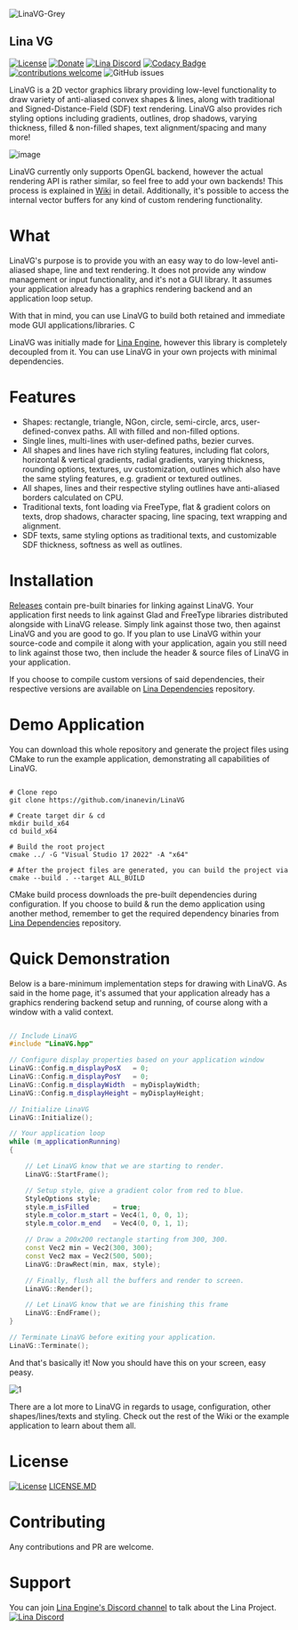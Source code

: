 ![LinaVG-Grey](https://user-images.githubusercontent.com/3519379/173247817-92e1a55e-8b68-4915-9986-bbfbe809f7de.png)

## Lina VG
[![License](https://img.shields.io/badge/license-MIT-blue.svg)](https://opensource.org/licenses/MIT) 
[![Donate](https://img.shields.io/badge/Donate-PayPal-green.svg)](https://paypal.me/inanevin) 
[![Lina Discord](https://badgen.net/discord/members/QYeTkEtRMB)](https://discord.gg/QYeTkEtRMB)
[![Codacy Badge](https://app.codacy.com/project/badge/Grade/c0c10a437a214dbf963210ed3edf3c4f)](https://www.codacy.com/gh/inanevin/LinaEngine/dashboard?utm_source=github.com&amp;utm_medium=referral&amp;utm_content=inanevin/LinaEngine&amp;utm_campaign=Badge_Grade)
[![contributions welcome](https://img.shields.io/badge/contributions-welcome-brightgreen.svg?style=flat)](https://github.com/inanevin/LinaVG/issues) 
![GitHub issues](https://img.shields.io/github/issues/inanevin/LinaEngine.svg)

LinaVG is a 2D vector graphics library providing low-level functionality to draw variety of anti-aliased convex shapes & lines, along with traditional and Signed-Distance-Field (SDF) text rendering. LinaVG also provides rich styling options including gradients, outlines, drop shadows, varying thickness, filled & non-filled shapes, text alignment/spacing and many more!

![image](https://user-images.githubusercontent.com/3519379/173253688-0d0e43cd-6010-4147-9594-5a6e0e3cd409.png)

LinaVG currently only supports OpenGL backend, however the actual rendering API is rather similar, so feel free to add your own backends! This process is explained in [Wiki](https://github.com/inanevin/LinaVG/wiki) in detail. Additionally, it's possible to access the internal vector buffers for any kind of custom rendering functionality.

# What

LinaVG's purpose is to provide you with an easy way to do low-level anti-aliased shape, line and text rendering. It does not provide any window management or input functionality, and it's not a GUI library. It assumes your application already has a graphics rendering backend and an application loop setup. 

With that in mind, you can use LinaVG to build both retained and immediate mode GUI applications/libraries. C

LinaVG was initially made for [Lina Engine](https://www.github.com/inanevin/LinaEngine), however this library is completely decoupled from it. You can use LinaVG in your own projects with minimal dependencies. 

# Features

* Shapes: rectangle, triangle, NGon, circle, semi-circle, arcs, user-defined-convex paths. All with filled and non-filled options.
* Single lines, multi-lines with user-defined paths, bezier curves.
* All shapes and lines have rich styling features, including flat colors, horizontal & vertical gradients, radial gradients, varying thickness, rounding options, textures, uv customization, outlines which also have the same styling features, e.g. gradient or textured outlines.
* All shapes, lines and their respective styling outlines have anti-aliased borders calculated on CPU.
* Traditional texts, font loading via FreeType, flat & gradient colors on texts, drop shadows, character spacing, line spacing, text wrapping and alignment.
* SDF texts, same styling options as traditional texts, and customizable SDF thickness, softness as well as outlines.


# Installation

[Releases](https://github.com/inanevin/LinaVG/releases) contain pre-built binaries for linking against LinaVG. Your application first needs to link against Glad and FreeType libraries distributed alongside with LinaVG release. Simply link against those two, then against LinaVG and you are good to go. If you plan to use LinaVG within your source-code and compile it along with your application, again you still need to link against those two, then include the header & source files of LinaVG in your application.

If you choose to compile custom versions of said dependencies, their respective versions are available on [Lina Dependencies](https://github.com/inanevin/LinaDependencies/tree/linavg) repository.

# Demo Application

You can download this whole repository and generate the project files using CMake to run the example application, demonstrating all capabilities of LinaVG.

```shell

# Clone repo
git clone https://github.com/inanevin/LinaVG

# Create target dir & cd
mkdir build_x64
cd build_x64

# Build the root project
cmake ../ -G "Visual Studio 17 2022" -A "x64"

# After the project files are generated, you can build the project via
cmake --build . --target ALL_BUILD

```

CMake build process downloads the pre-built dependencies during configuration. If you choose to build & run the demo application using another method, remember to get the required dependency binaries from [Lina Dependencies](https://github.com/inanevin/LinaDependencies/tree/linavg) repository.

# Quick Demonstration

Below is a bare-minimum implementation steps for drawing with LinaVG. As said in the home page, it's assumed that your application already has a graphics rendering backend setup and running, of course along with a window with a valid context.
```cpp

// Include LinaVG
#include "LinaVG.hpp"

// Configure display properties based on your application window
LinaVG::Config.m_displayPosX   = 0;
LinaVG::Config.m_displayPosY   = 0;
LinaVG::Config.m_displayWidth  = myDisplayWidth;
LinaVG::Config.m_displayHeight = myDisplayHeight;

// Initialize LinaVG
LinaVG::Initialize();

// Your application loop
while (m_applicationRunning)
{

    // Let LinaVG know that we are starting to render.
    LinaVG::StartFrame();

    // Setup style, give a gradient color from red to blue.
    StyleOptions style;
    style.m_isFilled      = true;
    style.m_color.m_start = Vec4(1, 0, 0, 1);
    style.m_color.m_end   = Vec4(0, 0, 1, 1);

    // Draw a 200x200 rectangle starting from 300, 300.
    const Vec2 min = Vec2(300, 300);
    const Vec2 max = Vec2(500, 500);
    LinaVG::DrawRect(min, max, style);

    // Finally, flush all the buffers and render to screen.
    LinaVG::Render();

    // Let LinaVG know that we are finishing this frame
    LinaVG::EndFrame();
}

// Terminate LinaVG before exiting your application.
LinaVG::Terminate();

```

And that's basically it! Now you should have this on your screen, easy peasy.

![1](https://user-images.githubusercontent.com/3519379/173247621-4f38cbe2-308f-4cd7-aa9f-8da150d83780.png)

There are a lot more to LinaVG in regards to usage, configuration, other shapes/lines/texts and styling. Check out the rest of the Wiki or the example application to learn about them all.

# License

[![License](https://img.shields.io/badge/license-MIT-blue.svg)](https://opensource.org/licenses/MIT) 
[LICENSE.MD](https://github.com/inanevin/LinaVG/blob/master/LICENSE)

# Contributing

Any contributions and PR are welcome.

# Support

You can join [Lina Engine's Discord channel](https://discord.gg/QYeTkEtRMB) to talk about the Lina Project.
[![Lina Discord](https://badgen.net/discord/members/QYeTkEtRMB)](https://discord.gg/QYeTkEtRMB)
